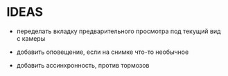 # IDEAS

- переделать вкладку предварительного просмотра под текущий вид с камеры

- добавить оповещение, если на снимке что-то необычное

- добавить ассинхронность, против тормозов
